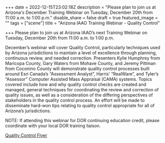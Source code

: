 +++
date = 2022-12-15T23:02:18Z
description = "Please plan to join us at Arizona's December Training Webinar on Tuesday, December 20th from 11:00 a.m. to 1:00 p.m."
disable_share = false
draft = true
featured_image = ""
tags = ["scene"]
title = "Arizona IAAO Training Webinar - Quality Control"

+++
Please plan to join us at Arizona IAAO’s next Training Webinar on Tuesday, December 20th from 11:00 a.m. to 1:00 p.m.

December’s webinar will cover Quality Control, particularly techniques used by Arizona jurisdictions to maintain a level of excellence through planning, continuous review, and needed correction.  Presenters Kylie Humphrey from Maricopa County, Gary Waters from Mohave County, and Jeremy Pittman from Coconino County will demonstrate quality control processes built around Esri Canada’s “Assessment Analyst”, Harris’ “RealWare”, and Tyler’s “Assessor” Computer Assisted Mass Appraisal (CAMA) systems.  Topics covered include how and why quality control checks are created and managed, general techniques for coordinating the review and correction of quality issues, as well as a consideration of the differing perspectives of stakeholders in the quality control process.  An effort will be made to disseminate hard-won tips relating to quality control appropriate for all of Arizona’s jurisdictions.

NOTE: If attending this webinar for DOR continuing education credit, please coordinate with your local DOR training liaison.

[Quality Control Flyer](/images/aziaao4-28-22.pdf)